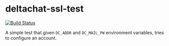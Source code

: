 # deltachat-ssl-test

[![Build Status](https://travis-ci.org/ralphtheninja/deltachat-ssl-test.svg?branch=master)](https://travis-ci.org/ralphtheninja/deltachat-ssl-test)

A simple test that given `DC_ADDR` and `DC_MAIL_PW` environment variables, tries to configure an account.
